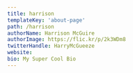 ```yaml
---
title: harrison
templateKey: 'about-page'
path: /harrison
authorName: Harrison McGuire
authorImage: https://flic.kr/p/2k3WDm8
twitterHandle: HarryMcGueeze
website: 
bio: My Super Cool Bio
---
```


